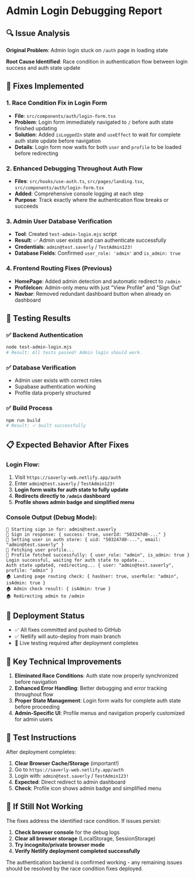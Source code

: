 # Admin Login Debugging Report

## 🔍 Issue Analysis

**Original Problem**: Admin login stuck on `/auth` page in loading state

**Root Cause Identified**: Race condition in authentication flow between login success and auth state update

## 🔧 Fixes Implemented

### 1. **Race Condition Fix in Login Form**
- **File**: `src/components/auth/login-form.tsx`
- **Problem**: Login form immediately navigated to `/` before auth state finished updating
- **Solution**: Added `isLoggedIn` state and `useEffect` to wait for complete auth state update before navigation
- **Details**: Login form now waits for both `user` and `profile` to be loaded before redirecting

### 2. **Enhanced Debugging Throughout Auth Flow**
- **Files**: `src/hooks/use-auth.ts`, `src/pages/landing.tsx`, `src/components/auth/login-form.tsx`
- **Added**: Comprehensive console logging at each step
- **Purpose**: Track exactly where the authentication flow breaks or succeeds

### 3. **Admin User Database Verification**
- **Tool**: Created `test-admin-login.mjs` script
- **Result**: ✅ Admin user exists and can authenticate successfully
- **Credentials**: `admin@test.saverly` / `TestAdmin123!`
- **Database Fields**: Confirmed `user_role: 'admin'` and `is_admin: true`

### 4. **Frontend Routing Fixes (Previous)**
- **HomePage**: Added admin detection and automatic redirect to `/admin`
- **ProfileIcon**: Admin-only menu with just "View Profile" and "Sign Out" 
- **Navbar**: Removed redundant dashboard button when already on dashboard

## 🧪 Testing Results

### ✅ Backend Authentication
```bash
node test-admin-login.mjs
# Result: All tests passed! Admin login should work.
```

### ✅ Database Verification
- Admin user exists with correct roles
- Supabase authentication working
- Profile data properly structured

### ✅ Build Process
```bash
npm run build
# Result: ✓ built successfully
```

## 📋 Expected Behavior After Fixes

### Login Flow:
1. Visit `https://saverly-web.netlify.app/auth`
2. Enter `admin@test.saverly` / `TestAdmin123!`
3. **Login form waits for auth state to fully update**
4. **Redirects directly to `/admin` dashboard**
5. **Profile shows admin badge and simplified menu**

### Console Output (Debug Mode):
```
🔐 Starting sign in for: admin@test.saverly
🔐 Sign in response: { success: true, userId: "503247d0-..." }
🔐 Setting user in auth store: { uid: "503247d0-...", email: "admin@test.saverly" }
🔐 Fetching user profile...
🔐 Profile fetched successfully: { user_role: "admin", is_admin: true }
Login successful, waiting for auth state to update...
Auth state updated, redirecting... { user: "admin@test.saverly", profile: "admin" }
🏠 Landing page routing check: { hasUser: true, userRole: "admin", isAdmin: true }
🏠 Admin check result: { isAdmin: true }
🏠 Redirecting admin to /admin
```

## 🚀 Deployment Status

- ✅ All fixes committed and pushed to GitHub
- ✅ Netlify will auto-deploy from main branch
- 🔄 Live testing required after deployment completes

## 🎯 Key Technical Improvements

1. **Eliminated Race Conditions**: Auth state now properly synchronized before navigation
2. **Enhanced Error Handling**: Better debugging and error tracking throughout flow  
3. **Proper State Management**: Login form waits for complete auth state before proceeding
4. **Admin-Specific UI**: Profile menus and navigation properly customized for admin users

## 📝 Test Instructions

After deployment completes:

1. **Clear Browser Cache/Storage** (important!)
2. Go to `https://saverly-web.netlify.app/auth`
3. Login with: `admin@test.saverly` / `TestAdmin123!`
4. **Expected**: Direct redirect to admin dashboard
5. **Check**: Profile icon shows admin badge and simplified menu

## 🔧 If Still Not Working

The fixes address the identified race condition. If issues persist:

1. **Check browser console** for the debug logs
2. **Clear all browser storage** (LocalStorage, SessionStorage)
3. **Try incognito/private browser mode**
4. **Verify Netlify deployment completed successfully**

The authentication backend is confirmed working - any remaining issues should be resolved by the race condition fixes deployed.